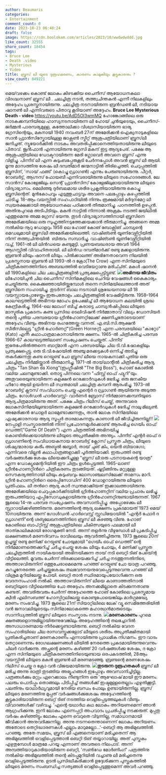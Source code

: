 ```yaml
---
author: Beaumaris
categories:
- Entertainment
comment_count: 0
date: 2023-10-23 06:40:24
draft: false
image: https://cdn.boolokam.com/articles/2023/10/wwdwdwddd.jpg
like_count: 32555
share_count: 18454
tags:
- Bruce Lee
- Death .video
- Mysterious
- Video
title: ബ്രൂസ്‌ ലീ യുടെ ദുരൂഹമരണം, കാരണം കാമുകിയും കൂട്ടുകാരനും ?
view_count: 849221
---
```


മെയ്‌വഴക്കം കൊണ്ട് ലോകം കീഴടക്കിയ ചൈനീസ് ആയോധനകലാ വിദഗ്ദ്ധനാണ്‌ ബ്രൂസ്‌ ലീ . ചലച്ചിത്ര നടൻ, തത്ത്വചിന്തകൻ എന്നീ നിലകളിലും അദ്ദേഹം പ്രശസ്തനായിരുന്നു. ചലച്ചിത്ര നടനായിരുന്ന ബ്രൻഡൺ ലീ, നടിയായ ഷാനൺ ലീ എന്നിവരുടെ പിതാവു കൂടിയാണ്‌ അദ്ദേഹം. **Bruce Lee Mysterious Death - video** https://youtu.be/AdD5Ol3wmMQ ഹോങ്കോങ്ങിലെ ഒരു നാടകക്കമ്പനിയിലെ ഹാസ്യനടനായിരുന്ന ലീ ഹോയ് ചുൻയുടെയും, ചൈനീസ്-ജർമ്മൻ പാരമ്പര്യമുള്ള, കത്തോലിക്കാ വിശ്വാസിയായിരുന്ന ഭാര്യ ഗ്രേസിന്റെയും, മകനായി 1940 നവം‌ബർ‍ 27ന്‌ അമേരിക്കൻ ഐക്യനാടുകളിലെ സാൻ ഫ്രാൻസിസ്കോയിലുള്ള ജാക്സൺ സ്ട്രീറ്റ് ആശുപത്രിയിലാണ്‌ ബ്രൂസ്‌ലീ ജനിച്ചത്. ന്യൂയോർക്കിൽ നാടകം അവതരിപ്പിക്കാനെത്തിയതായിരുന്നു ലീയുടെ പിതാവ്. ജൂൻഫാൻ എന്നായിരുന്നു ഗ്രേസി മകന് ഇട്ട ആദ്യപേര്. പക്ഷേ ആ ആശുപത്രിയിലെ ഡോക്ടറായിരുന്ന മേരി ഗ്ലോവെർ അവനെ ബ്രൂസ് എന്നു വിളിച്ചു. പിന്നീട് ലീ എന്ന കുടുംബപ്പേരുകൂടി ചേർന്നപ്പോൾ അവൻ ബ്രൂസ് ലീ ആയി. മൂന്നു മാസത്തിനു ശേഷം ലീ ദമ്പതിമാർ ജന്മനാട്ടിൽ തിരിച്ചെത്തി. ചെറുപ്പത്തിൽ ബ്രൂസിന്‌, 'സായ് ഫങ്ങ്' (കൊച്ചു ഡ്രാഗൺ) എന്നും പേരുണ്ടായിരുന്നു. പീറ്റർ, റോബർട്ട്, ആഗ്നസ് ഫോയബീ എന്നിവരായിരുന്നു ലീയുടെ സഹോദരങ്ങൾ. ലേ സാൻസ് കോളേജിലും സെന്റ് ഫ്രാൻസിസ് കോളേജിലുമായായിരുന്നു ലീയുടെ വിദ്യാഭ്യാസം. മെലിഞ്ഞു ദുർബലമായ ശരീര പ്രകൃതിയായിരുന്നു കൊച്ചു ബ്രൂസിന്റെത്. മുൻകോപവും എടുത്തുചാട്ടവും അവനെ പലപ്പോഴും കുഴപ്പത്തിൽ ചാടിച്ചു. 18-ആം വയസ്സിൽ സഹപാഠിയിൽ നിന്നും രൂക്ഷമായി മർദ്ദനമേറ്റ ലീ സ്വയരക്ഷക്കായി ആയോധനകല പഠിക്കാൻ തീരുമാനിച്ചു. പഠനത്തിൽ ഉഴപ്പൻ. അതിനുപുറമെ അടിപിടിയും. മകൻ നാട്ടിൽ നിന്നാൽ അക്രമം നടത്തി ജയിലിൽ എത്തുമെന്നു അമ്മ ഗ്രേസ് ഭയന്നു. തുടർ വിദ്യാഭ്യാസത്തിനായി ബ്രൂസിനെ അമേരിക്കയിലെ ഒരു സുഹൃത്തിനടുത്തേക്കയക്കാൻ തീരുമാനിച്ചു. അങ്ങനെ അമ്മ നൽകിയ നൂറു ഡോളറും 1958 ലെ ഹോങ് കോങ് ബോക്സിങ് ചാമ്പ്യന്റെ മെഡലുമായി ബ്രൂസ്‌ലീ അമേരിക്കയിലെത്തി. വാഷിങ്ടൺ യൂണിവേഴ്സിറ്റിയിൽ നിന്ന് തത്ത്വചിന്തയിൽ ‍ ബിരുദം സമ്പാദിച്ചു. വാഷിങ്ടൺ യൂണിവേഴ്സിറ്റിയിൽ വച്ച്, 1961-ൽ ലീ ലിൻഡയെ കണ്ടുമുട്ടി. പ്രണയബദ്ധരായ അവർ 1964 ആഗസ്റ്റിൽ വിവാഹിതരായി. ലീ ലിൻഡ ദമ്പതിമാർക്ക് രണ്ടു മക്കളായിരുന്നു. ബ്രണ്ടൻ ലീയും ഷാനൻ ലീയും. പിൽക്കാലത്ത് അഭിനേതാവെന്ന നിലയിൽ പ്രശസ്തനായ ബ്രണ്ടൻ ലീ 1993-ൽ ദ ക്രോ(The Crow) എന്ന സിനിമയുടെ ചിത്രീകരണത്തിനിടെ അബദ്ധത്തിൽ വെടിയേറ്റാണു മരിച്ച്ത്. മകൾ ഷാനൻ ലീ 1990കളിലെ ചില ചലച്ചിത്രങ്ങളിൽ പ്രത്യക്ഷപ്പെട്ടിട്ടുണ്ട്. **![](https://cdn.boolokam.com/articles/2023/10/wwdwdwddd.jpg)അഭിനയ ജീവിതം** ലീഹോയിചുൻ ചില ചൈനീസ് സിനിമകളിലെ ചെറിയ വേഷങ്ങൾ കൈകാര്യം ചെയ്തിരുന്നു. കൈക്കുഞ്ഞായിരിയ്ക്കുമ്പോൾ തന്നെ സിനിമയിലെത്താൻ അത് ബ്രൂസിനെ സഹായിച്ചു. തുടർന്ന് ബാല നടനായി ശ്രദ്ധേയനായ ലീ 18 വയസ്സായപ്പോഴേയ്ക്കും ഇരുപതോളം ചലച്ചിത്രങ്ങളിൽ വേഷമിട്ടിരുന്നു. 1958–1964 കാലഘട്ടത്തിൽ അഭിനയ മോഹം ഉപേക്ഷിച്ച് ലീ ആയോധന കലയിൽ ശ്രദ്ധ കേന്ദ്രീകരിച്ചു. 1964-ലെ ലോംഗ് ബീച്ച് കരാട്ടെ ചാമ്പ്യൻഷിപ്പിലെ ലീയുടെ മാസ്മരിക പ്രകടനം കണ്ട പ്രസിദ്ധ ടെലിവിഷൻ നിർമ്മാതാവ് വില്യം ഡോസിയർ തന്റെ പുതിയ പരമ്പരയായ ഗ്രീൻഹോണറ്റിലേക്ക് ക്ഷണിച്ചതോടെയാണ്‌ അദ്ദേഹം വീണ്ടും അഭിനയ രംഗത്തേയ്ക്കു വന്നത്. എ.ബി.സി.ആക്ഷൻ സീരീസില്പ്പെട്ട "ഗ്രീൻ ഹോർണറ്റ്"(Green Horneറ്റ്) എന്ന പരമ്പരയിലെ "കാറ്റോ"(Kato) എന്ന കഥാപാത്രമാകാനായിരുന്നു ക്ഷണം. 1965-ൽ ചിത്രീകരിച്ച പരമ്പര 1966-67 കാലഘട്ടത്തിലാണ്‌ സംപ്രേഷണം ചെയ്തത്. പിന്നീട് ഇതേപേരിൽത്തന്നെ ബാറ്റ്മാൻ എന്ന പരമ്പരയിലും ചില ടി.വി.ഷോകളിലും പ്രത്യക്ഷപ്പെട്ടു. ഒരു ടി.വി.ഷോയിൽ അഞ്ചു മരക്കട്ടകൾ ഒന്നിച്ച് അടിച്ചു തകർക്കുന്നതു കണ്ട റെയ്മണ്ട് ചോ ബ്രൂസ് ലീയെ നായകനാക്കി പുതിയ ഒരു ചലച്ചിത്രം നിർമ്മിയ്ക്കാൻ തീരുമാനിച്ചു. 1971-ൽ തായ്‌ലാന്റിൽ ചിത്രീകരിച്ച ആദ്യ ചിത്രം "Tan Shan da Xiong"(ഇംഗ്ലീഷിൽ "The Big Boss"), ഹോങ് കോങിൽ വലിയ ചലനമുണ്ടാക്കി. തൊട്ടു പിന്നലെ വന്ന "ഫിസ്റ്റ് ഓഫ് ഫ്യുറി"യും അതുവരെയുണ്ടായിരുന്ന കളക്ഷൻ റെക്കോർഡുകൾ ഭേദിച്ചു. ഒരു ജനകീയ ഹീറോ ആയി ഉയർന്ന ലീ സ്വന്തമായി ചലച്ചിത്ര കമ്പനി ആരംഭിച്ചു. 1973-ൽ റോബർട്ട് ക്ലൗസ് സം‌വിധാനം ചെയ്ത എന്റെർ ദ ഡ്രാഗൺ ആയിരുന്നു അടുത്ത ചിത്രം. ഗോൾഡൻ ഹാർവെസ്റ്റ്- വാർണർ ബ്രോസ് നിർമ്മാണക്കമ്പനിയുടെ ആദ്യചിത്രമായിരുന്നു അത്. പക്ഷേ ചിത്രം റിലീസ് ചെയ്ത്, അന്നുവരെ ലോകസിനിമയിലുണ്ടായിരുന്ന കളക്ഷൻ റെക്കോർഡുകൾ ഭേദിച്ച് നാലു മില്യൺ. അമേരിക്കൻ ഡോളർ ലാഭമുണ്ടാക്കുന്നതും, താൻ ലോക സിനിമയിലെ ഏഷ്യക്കാരനായ ആദ്യ സൂപ്പർ താരമാകുന്നതും കാണാൻ ലീ ജീവിച്ചിരുന്നില്ല!!! ![](https://cdn.boolokam.com/articles/2023/10/wwwddf.jpg)നേപ്പാളി സംസ്കാരത്തിൽ നിന്ന് പ്രചോദനമുൾക്കൊണ്ട് ആരംഭിച്ച ഗെയിം ഓഫ് ഡെത്ത്("Game Of Death") എന്ന ചിത്രത്തിൽ അഭിനയിച്ചു കൊണ്ടിരിക്കെയായിരുന്നു ലീയുടെ അപ്രതീക്ഷിത അന്ത്യം. പിന്നീട് എന്റർ ഓഫ് ദ ഡ്രാഗണിന്റെ സം‌വിധായകനായ റോബർട്ട് ക്ലോസ് പ്രസ്തുത ചിത്രം, ലീയുടെ ശിഷ്യന്മാരായ കരീം അബ്ദുൽ ജബ്ബാർ, തായ് ചുങ് കിം, യെൻ ബിയാഗോ, എന്നിവരെ വില്ലൻ കഥാപാത്രങ്ങളാക്കി പൂർത്തിയാക്കി. ഇരുപത്തി രണ്ടു വർ‌‍ഷങ്ങൾക്കു ശേഷം ലീയെക്കുറിച്ചുള്ള "ബ്രൂസ് ലീ:ഒരു പടനായകന്റെ യാത്ര" എന്ന ഡോക്യുമെന്ററിയിൽ ഈ ചിത്രം ഉൾപ്പെടുത്തി. 1965-ലാണ് ഗ്രീൻഹോണറ്റിൻറെ ചിത്രീകരണം തുടങ്ങിയത്. ഷൂട്ടിങ്ങിനും മറ്റുമുള്ള സൌകര്യത്തിനായി ലീയും കുടുംബവും ലോസാഞ്ചലസിലേക്ക് താമസം മാറി. ഗ്രീൻ ഹോണറ്റിൻറെ ഒരെപ്പിസോഡിന് 400 ഡോളറായിരുന്നു ലീയുടെ പ്രതിഫലം. ലീ തൻറെ ആദ്യ കാർ സ്വന്തമാക്കിയത് ഇക്കാലത്തായിരുന്നു. അമേരിക്കയിലെ ചെറുപ്പകാർക്കിടയിൽ ഗ്രീൻഹോണറ്റിന് വലിയ പ്രചാരം ലഭിച്ചു. ഇരുപത്തിയാറു എപ്പിസോഡുകളായിരുന്നു ഗ്രീൻഹോണറ്റിനുണ്ടായിരുന്നത്. 1967 ജൂലൈ 14-നു പരമ്പര സംപ്രേഷണം അവസാനിപ്പിച്ചു. അപ്പോഴേക്കും ലീ സ്റ്റാറായിക്കഴിഞ്ഞിരുന്നു. മരണത്തിന്റെ ആദ്യ ലക്ഷണം പ്രകടമായത് 1973 മെയ് 10നായിരുന്നു. അന്ന് ഗോൾഡൻ ഹാർവെസ്റ്റ് സ്റ്റുഡിയോയിൽ "എന്റർ ഫോർ ദ ഡ്രാഗണി"ന്റെ ശബ്ദലേഖനത്തിനിടെ ബ്രൂസ് ലീ കുഴഞ്ഞു വീണു. ഹോങ് കോങിലെ ബാപ്റ്റിസ്റ്റ് ആശുപത്രിയിലെ ചികിത്സയുടെ ഫലമായി ലീ താത്കാലികമായി രോഗമുക്തി നേടി. അന്ന് തളർന്നു വീഴുമ്പോൾ ലീ പ്രകടിപ്പിച്ച ലക്ഷണങ്ങൾ മരണദിവസം രാവിലെയും ആവർത്തിച്ചിരുന്നു. 1973 ജൂലൈ 20ന്‌ ഉച്ചയ്ക്ക് രണ്ടു മണിക്ക് റെയ്മണ്ട് ചോയുമായി "ഗെയീം ഓഫ് ഡെത്തി"ന്റെ നിർമമാണത്തെക്കുറിച്ച് ചർച്ച ചെയ്ത ശേഷം ലീയും ചോയും, 4 മണിക്ക് പ്രസ്തുത ചലച്ചിത്രത്തിൽ നായികയായി അഭിനയിക്കുന്ന തായ് നടി ബെറ്റി ടിങ് പേയ്ന്റെ വീട്ടിലെത്തി. മൂവരും ചേർന്ന് തിരക്കഥയെക്കുറിച്ച് ചർച്ച നടത്തുന്നതിനിടെ, അത്താഴവിരുന്നിന്‌ ഒത്തുചേരാമെമെന്നു പറഞ്ഞ് റെയ്മണ്ട് ചോ യാത്ര പറഞ്ഞു. കുറച്ചുനേരത്തെ ചർച്ചയ്ക്കുശേഷം തലവേദനയനുഭവപ്പെടുന്നുവെന്നു പറഞ്ഞ് ലീ വിശ്രമ മുറിയിലേയ്ക്കു പോയി. ബെറ്റി താൻ സ്ഥിരമായുപയോഗിക്കുന്ന ഒരു വേദനസംഹാരി നൽകി. അത്താഴവിരുന്നിന്‌ ലീയെ കാണാത്തതിനാൽ ബെറ്റിയുടെ വീട്ടിലെത്തിയ ചോ അദ്ദേഹം അനക്കമില്ലാതെ കിടക്കുന്നതാണു കണ്ടത്. അവരിരുവരും ചേർന്ന് അദ്ദേഹത്തെ ഹോങ് കോങിലെ പ്രശസ്തമായ ക്വീൻ എലിസബത്ത് ഹോസ്പിറ്റലിലേയ്ക്കു കൊണ്ടുപോയെങ്കിലും മാർഗ്ഗമദ്ധ്യേ മരണം സംഭവിച്ചു. 1973 ജൂലൈ 21ന്‌ സിയാറ്റിലിലെ ലേക് വ്യൂ സെമിത്തേരിയിൽ വൻ ജനാവലിയുടെയും സിനിമാലോകത്തെ മഹാരഥൻമാരുടെയും സാന്നിധ്യത്തിൽ ബ്രൂസ് ലീയുടെ സംസ്കാരം നടന്നു. **![](https://cdn.boolokam.com/articles/2023/10/accaaca.webp)മരണകാരണം** പുറമെ ക്ഷതങ്ങളൊന്നുമില്ലായിരുന്നുവേങ്കിലും അദ്ദേഹത്തിന്റെ തലച്ചോറിൽ അസാധാരണമായ നീർക്കെട്ടുണ്ടായിരുന്നു. ബെറ്റി നൽകിയ വേദന സംഹാരിയിലെ ചില രാസവസ്തുക്കളോട് ലീയുടെ ശരീരം അപ്രതീക്ഷിതമായി പ്രതികരിച്ചതാണ്‌ മരണകാരണം എന്നായിരുന്നു പ്രാധമിക നിഗമനം. ഈ വാദം തെറ്റാണെന്നും രോഗലക്ഷണങ്ങൾ ലീയിൽ നേരത്തെ പ്രകടമായിരുന്നുവെന്നും ചിലർ വാദിക്കുന്നു. അച്ഛന്റെ മരണം കഴിഞ്ഞ് 20 വർഷങ്ങൾക്കു ശേഷം, ദ ക്രോ എന്ന സിനിമയുടെ ചിത്രീകരണത്തിനിടെയുണ്ടായ ഒരപകടത്തിൽ, 28ആം വയസ്സിൽ ലീയുടെ മകൻ ബ്രണ്ടൻ ലീ മരണമടഞ്ഞു. ബ്രണ്ടന്റെ മരണശേഷം റിലീസ് ചെയ്ത ദ ക്രോ വൻ വിജയമായിരുന്നു. **![](https://cdn.boolokam.com/articles/2023/10/aaas.jpg)തുടരുന്ന ദുരൂഹതകൾ** ബ്രൂസ് ലീ മരിച്ച അന്നു രാത്രി തുടങ്ങിയ അഭ്യൂഹങ്ങൾ ഇപ്പോഴും അവസാനിച്ചിട്ടില്ല. പത്രങ്ങൾക്കും മറ്റും ഏറെക്കാലം നീണ്ടുനിന്ന ഒരു 'ആഘോഷ'മായി ഈ മരണം. പലരും പൊടിപ്പും തൊങ്ങലും പിടിപ്പിച്ച് തങ്ങൾക്ക് ഇഷ്ടമുള്ളതെല്ലാം എഴുതിക്കൂട്ടി. പലതിനും യാഥാർഥൃവുമായി നേരിയ ബന്ധം പോലും ഉണ്ടായിരുന്നില്ല. ബ്രൂസ് ലീയുടെ മരണത്തിനു മുപ്പത് വർഷങ്ങൾക്കുശേഷം അദ്ദേഹത്തിന്റെ കൂട്ടുകാരിയായിരുന്ന ബെറ്റ് ടിങ് നടത്തിയ വെളിപ്പെടുത്തലുകൾ വീണ്ടും വിവാദങ്ങൾക്ക് വഴിവച്ചു. 'എന്റെ യഥാർഥ കഥ ലോകം അറിയണമെന്ന് ഞാൻ ആഗ്രഹിക്കുന്നു. ഇനി ലോകം എന്നെപ്പറ്റി അപവാദം പ്രചരിപ്പിച്ചു നടക്കരുത്. മുപ്പതു വർഷം കഴിഞ്ഞിട്ടും ലോകം എന്നെ വെറുതെ വിടുന്നില്ല, സമാധാനമായി ജീവിക്കാൻ അനുവദിക്കുന്നില്ല. അന്നു നടന്നതെന്താണെന്ന് ലോകം അറിയണം. അതോടെ തെറ്റിദ്ധാരണകൾ എല്ലാം മാറുമല്ലോ...'-ബെറ്റി ആ അഭിമുഖത്തിൽ പറഞ്ഞു. അതേ സമയം, ബ്രൂസ് ലീ എങ്ങനെയാണ് മരിച്ചതെന്ന് ആ അഭിമുഖത്തിൽ വെളിപ്പെടുത്താൻ ബെറ്റി ടിങ് തയ്യാറായില്ല. അത് പുസ്തകം എഴുതുമ്പോൾ മാത്രമേ പറയൂ എന്നാണ് അവരുടെ നിലപാട്. അന്ന് അമ്പത്തിയാറുകാരിയായിരുന്ന ബെറ്റി, 'സൺഡേ മോർണിംഗ്' പത്രത്തിനു നൽകിയ അഭിമുഖത്തിൽ തന്റെ കിടപ്പുമുറിയിൽ വച്ചാണു ലീ മരിച്ചതെന്നു വെളിപ്പെടുത്തിരുന്നു. ഉടൻ പ്രസിദ്ധീകരിക്കാൻ ഉദ്ദേശിക്കുന്ന പുസ്തകത്തിൽ ലീയുടെ മരണം സംബന്ധിച്ച സത്യങ്ങൾ വെളിപ്പെടുത്തുമെന്ന് അവർ പറഞ്ഞു.